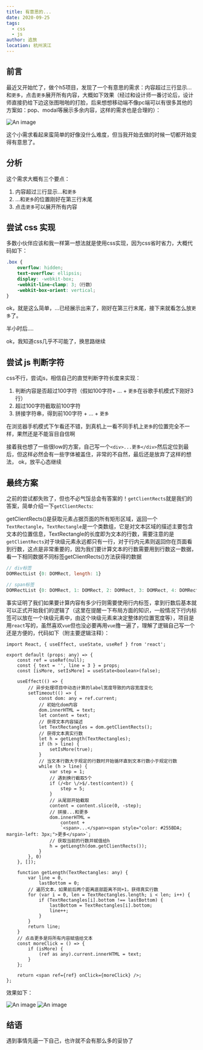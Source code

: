 ```yaml
---
title: 有意思的...
date: 2020-09-25
tags: 
  - css
  - js
author: 追旅
location: 杭州滨江 
---
```


## 前言

最近又开始忙了，做个h5项目，发现了一个有意思的需求：内容超过三行显示...和```更多```，点击```更多```展开所有内容，大概如下效果（经过和设计师一番讨论后，设计师直接扔给下边这张图啪啪的打脸，后来想想移动端不像pc端可以有很多其他的方案如：pop、modal等展示多余内容，这样的需求也是合理的）：

![An image](../.vuepress/public/somepoints/20200925somepoints-1.jpg)

这个小需求看起来蛮简单的好像没什么难度，但当我开始去做的时候一切都开始变得有意思了。

## 分析

这个需求大概有三个要点：

1. 内容超过三行显示...和```更多```
2. ...和```更多```的位置刚好在第三行末尾
3. 点击```更多```可以展开所有内容

## 尝试 css 实现

多数小伙伴应该和我一样第一想法就是使用css实现，因为css省时省力，大概代码如下：

```css
.box {
    overflow: hidden;
    text-overflow: ellipsis;
    display: -webkit-box;
    -webkit-line-clamp: 3;（行数）
    -webkit-box-orient: vertical;
}
```

ok，就是这么简单，...已经展示出来了，刚好在第三行末尾，接下来就看怎么放```更多```了。

半小时后....

ok，我知道css几乎不可能了，换思路继续

## 尝试 js 判断字符

css不行，尝试js，相信自己的直觉判断字符长度来实现：

1. 判断内容是否超过100字符（假如100字符+ ... + ```更多```在谷歌手机模式下刚好3行）
2. 超过100字符截取前100字符
3. 拼接字符串，得到前100字符 + ... + ```更多```

在浏览器手机模式下乍看还不错，到真机上一看不同手机上```更多```的位置完全不一样，果然还是不能盲目自信啊

接着我也想了一些很low的方案，自己写一个```<div>...更多</div>```然后定位到最后，但这样必然会有一些字体被盖住，非常的不自然，最后还是放弃了这样的想法，
ok，放平心态继续

## 最终方案

之前的尝试都失败了，但也不必气馁总会有答案的！```getClientRects```就是我们的答案，简单介绍一下```getClientRects```:

getClientRects()是获取元素占据页面的所有矩形区域，返回一个```TextRectangle```，```TextRectangle```是一个类数组，它是对文本区域的描述主要包含文本的位置信息，TextRectangle的长度即为文本的行数，需要注意的是```getClientRects```对于块级元素永远都只有一行，对于行内元素则返回你在页面看到行数，这点是非常重要的，因为我们要计算文本的行数需要用到行数这一数据，看一下相同数据不同标签getClientRects()方法获得的数据

```js
// div标签
DOMRectList {0: DOMRect, length: 1}

// span标签
DOMRectList {0: DOMRect, 1: DOMRect, 2: DOMRect, 3: DOMRect, 4: DOMRect, 5: DOMRect, 6: DOMRect, 7: DOMRect, 8: DOMRect, 9: DOMRect, 10: DOMRect, 11: DOMRect, 12: DOMRect, length: 13}
```

事实证明了我们如果要计算内容有多少行则需要使用行内标签，拿到行数后基本就可以正式开始我们的逻辑了（这里在提醒一下布局方面的知识，一般情况下行内标签可以放在一个块级元素中，由这个块级元素来决定整体的位置宽度等），项目是用```react```写的，虽然喜欢```vue```但也没必要再用```vue```撸一遍了，理解了逻辑自己写一个还是方便的，代码如下（附主要逻辑注释）：

```tsx
import React, { useEffect, useState, useRef } from 'react';

export default (props: any) => {
    const ref = useRef(null);
    const { text = '', line = 3 } = props;
    const [isMore, setIsMore] = useState<boolean>(false);

    useEffect(() => {
        // 异步处理项目中动态计算的label宽度导致的内容宽度变化
        setTimeout(() => {
            const dom: any = ref.current;
            // 初始化dom内容
            dom.innerHTML = text;
            let content = text;
            // 获得文本内容描述
            let TextRectangles = dom.getClientRects();
            // 获得文本真实行数
            let h = getLength(TextRectangles);
            if (h > line) {
                setIsMore(true);
            }
            // 当文本行数大于规定的行数时开始循环直到文本行数小于规定行数
            while (h > line) {
                var step = 1;
                // 遇到换行截取5个
                if (/<br \/>$/.test(content)) {
                    step = 5;
                }
                // 从尾部开始截取
                content = content.slice(0, -step);
                // 拼接...和更多
                dom.innerHTML =
                    content +
                    `<span>...</span><span style="color: #255BDA; margin-left: 3px;">更多</span>`;
                // 获取当前的行数并赋值给h
                h = getLength(dom.getClientRects());
            }
        }, 0)
    }, []);

    function getLength(TextRectangles: any) {
        var line = 0,
            lastBottom = 0;
        // 遍历文本，如果前后两个距离底部距离不同+1，获得真实行数
        for (var i = 0, len = TextRectangles.length; i < len; i++) {
            if (TextRectangles[i].bottom !== lastBottom) {
                lastBottom = TextRectangles[i].bottom;
                line++;
            }
        }
        return line;
    }
    // 点击更多是将所有内容赋值给文本
    const moreClick = () => {
        if (isMore) {
            (ref as any).current.innerHTML = text;
        }
    };

    return <span ref={ref} onClick={moreClick} />;
};

```


效果如下：

![An image](../.vuepress/public/somepoints/20200925somepoints-2.png)
![An image](../.vuepress/public/somepoints/20200925somepoints-3.png)

## 结语

遇到事情先逼一下自己，也许就不会有那么多的妥协了

